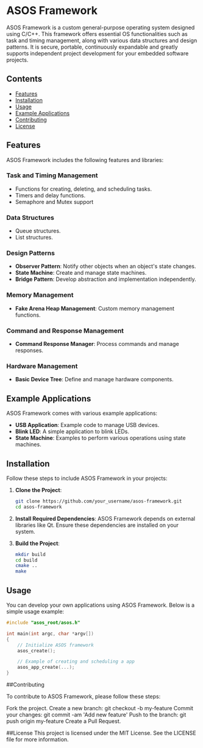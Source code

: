# ASOS Framework

ASOS Framework is a custom general-purpose operating system designed using C/C++. This framework offers essential OS functionalities such as task and timing management, along with various data structures and design patterns. It is secure, portable, continuously expandable and greatly supports independent project development for your embedded software projects.

## Contents

- [Features](#features)
- [Installation](#installation)
- [Usage](#usage)
- [Example Applications](#example-applications)
- [Contributing](#contributing)
- [License](#license)

## Features

ASOS Framework includes the following features and libraries:

### Task and Timing Management

- Functions for creating, deleting, and scheduling tasks.
- Timers and delay functions.
- Semaphore and Mutex support

### Data Structures

- Queue structures.
- List structures.

### Design Patterns

- **Observer Pattern**: Notify other objects when an object's state changes.
- **State Machine**: Create and manage state machines.
- **Bridge Pattern**: Develop abstraction and implementation independently.

### Memory Management

- **Fake Arena Heap Management**: Custom memory management functions.

### Command and Response Management

- **Command Response Manager**: Process commands and manage responses.

### Hardware Management

- **Basic Device Tree**: Define and manage hardware components.

## Example Applications

ASOS Framework comes with various example applications:

- **USB Application**: Example code to manage USB devices.
- **Blink LED**: A simple application to blink LEDs.
- **State Machine**: Examples to perform various operations using state machines.

## Installation

Follow these steps to include ASOS Framework in your projects:

1. **Clone the Project**:
    ```bash
    git clone https://github.com/your_username/asos-framework.git
    cd asos-framework
    ```

2. **Install Required Dependencies**:
    ASOS Framework depends on external libraries like Qt. Ensure these dependencies are installed on your system.

3. **Build the Project**:
    ```bash
    mkdir build
    cd build
    cmake ..
    make
    ```

## Usage

You can develop your own applications using ASOS Framework. Below is a simple usage example:



```cpp 
#include "asos_root/asos.h"

int main(int argc, char *argv[])
{ 
    // Initialize ASOS framework
    asos_create();

    // Example of creating and scheduling a app
    asos_app_create(...);
}
```

##Contributing

To contribute to ASOS Framework, please follow these steps:

Fork the project.
Create a new branch: git checkout -b my-feature
Commit your changes: git commit -am 'Add new feature'
Push to the branch: git push origin my-feature
Create a Pull Request.

##License
This project is licensed under the MIT License. See the LICENSE file for more information.
